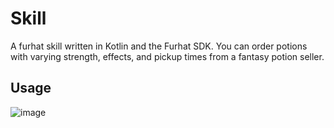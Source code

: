 # Skill
A furhat skill written in Kotlin and the Furhat SDK. You can order potions with varying strength, effects, and pickup times from a fantasy potion seller.

## Usage
![image](https://github.com/lewetzk/potionseller/assets/66308608/aed9fdef-ac76-45f8-899d-6b748bc68c31)
